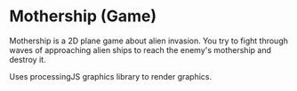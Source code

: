 # Mothership (Game)

Mothership is a 2D plane game about alien invasion. You try to fight through waves of approaching alien ships to reach the enemy's mothership and destroy it.

Uses processingJS graphics library to render graphics. 
